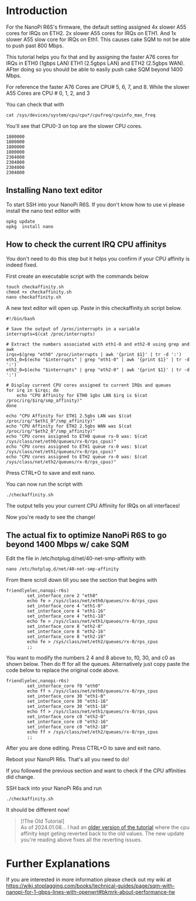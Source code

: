 # Introduction
For the NanoPi R6S's firmware, the default setting assigned 4x slower A55 cores for IRQs on ETH2. 
2x slower A55 cores for IRQs on ETH1. And 1x slower A55 slow core for IRQs on Eth1.
This causes cake SQM to not be able to push past 800 Mbps.

This tutorial helps you fix that and by assigning the faster A76 cores for IRQs in ETH0 (1gbps LAN) ETH1 (2.5gbps LAN) and ETH2 (2.5gbps WAN).
AFter doing so you should be able to easily push cake SQM beyond 1400 Mbps.

For reference the faster A76 Cores are CPU# 5, 6, 7, and 8. While the slower A55 Cores are CPU # 0, 1, 2, and 3

You can check that with
```
cat /sys/devices/system/cpu/cpu*/cpufreq/cpuinfo_max_freq
```
You'll see that CPU0-3 on top are the slower CPU cores.
```
1800000
1800000
1800000
1800000
2304000
2304000
2304000
2304000
```

## Installing Nano text editor
To start SSH into your NanoPi R6S. 
If you don't know how to use vi please install the nano text editor with
```
opkg update
opkg  install nano
```

## How to check the current IRQ CPU affinitys
You don't need to do this step but it helps you confirm if your CPU affinity is indeed fixed.

First create an executable script with the commands below
```
touch checkaffinity.sh
chmod +x checkaffinity.sh
nano checkaffinity.sh
```

A new text editor will open up. Paste in this checkaffinity.sh script below.
```
#!/bin/bash

# Save the output of /proc/interrupts in a variable
interrupts=$(cat /proc/interrupts)

# Extract the numbers associated with eth1-0 and eth2-0 using grep and awk
irqs=$(grep "eth0" /proc/interrupts | awk '{print $1}' | tr -d ':')
eth1_0=$(echo "$interrupts" | grep "eth1-0" | awk '{print $1}' | tr -d ':')
eth2_0=$(echo "$interrupts" | grep "eth2-0" | awk '{print $1}' | tr -d ':')

# Display current CPU cores assigned to current IRQs and queues
for irq in $irqs; do
    echo "CPU Affinity for ETH0 1gbs LAN $irq is $(cat /proc/irq/$irq/smp_affinity)"
done

echo "CPU Affinity for ETH1 2.5gbs LAN was $(cat /proc/irq/"$eth1_0"/smp_affinity)"
echo "CPU Affinity for ETH2 2.5gbs WAN was $(cat /proc/irq/"$eth2_0"/smp_affinity)"
echo "CPU cores assigned to ETH0 queue rx-0 was: $(cat /sys/class/net/eth0/queues/rx-0/rps_cpus)"
echo "CPU cores assigned to ETH1 queue rx-0 was: $(cat /sys/class/net/eth1/queues/rx-0/rps_cpus)"
echo "CPU cores assigned to ETH2 queue rx-0 was: $(cat /sys/class/net/eth2/queues/rx-0/rps_cpus)"
```
Press CTRL+O to save and exit nano.

You can now run the script with
```
./checkaffinity.sh
```

The output tells you your current CPU Affiniity for IRQs on all interfaces!

Now you're ready to see the change!

## The actual fix to optimize NanoPi R6S to go beyond 1400 Mbps w/ cake SQM
Edit the file in /etc/hotplug.d/net/40-net-smp-affinity with

```
nano /etc/hotplug.d/net/40-net-smp-affinity
```
From there scroll down till you see the section that begins with

```
friendlyelec,nanopi-r6s)
        set_interface_core 2 "eth0"
        echo fe > /sys/class/net/eth0/queues/rx-0/rps_cpus
        set_interface_core 4 "eth1-0"
        set_interface_core 4 "eth1-16"
        set_interface_core 4 "eth1-18"
        echo fe > /sys/class/net/eth1/queues/rx-0/rps_cpus
        set_interface_core 8 "eth2-0"
        set_interface_core 8 "eth2-16"
        set_interface_core 8 "eth2-18"
        echo fe > /sys/class/net/eth2/queues/rx-0/rps_cpus
        ;;
```

You want to modify the numbers 2 4 and 8 above to, f0, 30, and c0 as shown below.
Then do ff for all the queues. Alternatively just copy paste the code below to replace
the original code above.

```
friendlyelec,nanopi-r6s)
        set_interface_core f0 "eth0"
        echo ff > /sys/class/net/eth0/queues/rx-0/rps_cpus
        set_interface_core 30 "eth1-0"
        set_interface_core 30 "eth1-16"
        set_interface_core 30 "eth1-18"
        echo ff > /sys/class/net/eth1/queues/rx-0/rps_cpus
        set_interface_core c0 "eth2-0"
        set_interface_core c0 "eth2-16"
        set_interface_core c0 "eth2-18"
        echo ff > /sys/class/net/eth2/queues/rx-0/rps_cpus
        ;;
```

After you are done editing. Press CTRL+O to save and exit nano.

Reboot your NanoPI R6s. That's all you need to do!

If you followed the previous section and want to check if the CPU affinities did change.

SSH back into your NanoPi R6s and run

```
./checkaffinity.sh
```
It should be different now!

> [!The Old Tutorial]  
> As of 2024.01.08... I had an [older version of the tutorial](https://github.com/StarWhiz/NanoPi-R6S-CPU-Optimization-for-Gigabit-SQM/blob/main/OldREADME.md) where the cpu affinity kept geting reverted back to the old values.
> The new update you're reading above fixes all the reverting issues.


# Further Explanations
If you are interested in more information please check out my wiki at https://wiki.stoplagging.com/books/technical-guides/page/sqm-with-nanopi-for-1-gbps-lines-with-openwrt#bkmrk-about-performance-tw
